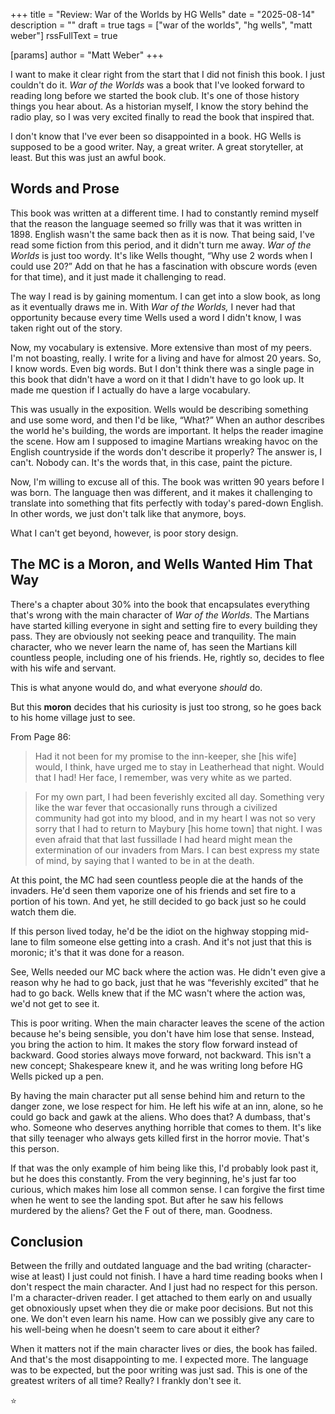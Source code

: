 +++
title    =  "Review: War of the Worlds by HG Wells"
date        = "2025-08-14"
description = ""
draft       = true
tags        = ["war of the worlds", "hg wells", "matt weber"]
rssFullText = true

[params]
  author = "Matt Weber"
+++

I want to make it clear right from the start that I did not finish this book. I just couldn't do it. *War of the Worlds* was a book that I've looked forward to reading long before we started the book club. It's one of those history things you hear about. As a historian myself, I know the story behind the radio play, so I was very excited finally to read the book that inspired that.

I don't know that I've ever been so disappointed in a book. HG Wells is supposed to be a good writer. Nay, a great writer. A great storyteller, at least. But this was just an awful book.

## Words and Prose

This book was written at a different time. I had to constantly remind myself that the reason the language seemed so frilly was that it was written in 1898. English wasn't the same back then as it is now. That being said, I've read some fiction from this period, and it didn't turn me away. *War of the Worlds* is just too wordy. It's like Wells thought, “Why use 2 words when I could use 20?” Add on that he has a fascination with obscure words (even for that time), and it just made it challenging to read.

The way I read is by gaining momentum. I can get into a slow book, as long as it eventually draws me in. With *War of the Worlds,* I never had that opportunity because every time Wells used a word I didn't know, I was taken right out of the story.

Now, my vocabulary is extensive. More extensive than most of my peers. I'm not boasting, really. I write for a living and have for almost 20 years. So, I know words. Even big words. But I don't think there was a single page in this book that didn't have a word on it that I didn't have to go look up. It made me question if I actually do have a large vocabulary.

This was usually in the exposition. Wells would be describing something and use some word, and then I'd be like, “What?” When an author describes the world he's building, the words are important. It helps the reader imagine the scene. How am I supposed to imagine Martians wreaking havoc on the English countryside if the words don't describe it properly? The answer is, I can't. Nobody can. It's the words that, in this case, paint the picture.

Now, I'm willing to excuse all of this. The book was written 90 years before I was born. The language then was different, and it makes it challenging to translate into something that fits perfectly with today's pared-down English. In other words, we just don't talk like that anymore, boys.

What I can't get beyond, however, is poor story design.

## The MC is a Moron, and Wells Wanted Him That Way

There's a chapter about 30% into the book that encapsulates everything that's wrong with the main character of *War of the Worlds*. The Martians have started killing everyone in sight and setting fire to every building they pass. They are obviously not seeking peace and tranquility. The main character, who we never learn the name of, has seen the Martians kill countless people, including one of his friends. He, rightly so, decides to flee with his wife and servant. 

This is what anyone would do, and what everyone *should* do. 

But this **moron** decides that his curiosity is just too strong, so he goes back to his home village just to see.

From Page 86:

> Had it not been for my promise to the inn-keeper, she [his wife] would, I think, have urged me to stay in Leatherhead that night. Would that I had! Her face, I remember, was very white as we parted.

> For my own part, I had been feverishly excited all day. Something very like the war fever that occasionally runs through a civilized community had got into my blood, and in my heart I was not so very sorry that I had to return to Maybury [his home town] that night. I was even afraid that that last fussillade I had heard might mean the extermination of our invaders from Mars. I can best express my state of mind, by saying that I wanted to be in at the death.

At this point, the MC had seen countless people die at the hands of the invaders. He'd seen them vaporize one of his friends and set fire to a portion of his town. And yet, he still decided to go back just so he could watch them die.

If this person lived today, he'd be the idiot on the highway stopping mid-lane to film someone else getting into a crash. And it's not just that this is moronic; it's that it was done for a reason.

See, Wells needed our MC back where the action was. He didn't even give a reason why he had to go back, just that he was “feverishly excited” that he had to go back. Wells knew that if the MC wasn't where the action was, we'd not get to see it.

This is poor writing. When the main character leaves the scene of the action because he's being sensible, you don't have him lose that sense. Instead, you bring the action to him. It makes the story flow forward instead of backward. Good stories always move forward, not backward. This isn't a new concept; Shakespeare knew it, and he was writing long before HG Wells picked up a pen.

By having the main character put all sense behind him and return to the danger zone, we lose respect for him. He left his wife at an inn, alone, so he could go back and gawk at the aliens. Who does that? A dumbass, that's who. Someone who deserves anything horrible that comes to them. It's like that silly teenager who always gets killed first in the horror movie. That's this person.

If that was the only example of him being like this, I'd probably look past it, but he does this constantly. From the very beginning, he's just far too curious, which makes him lose all common sense. I can forgive the first time when he went to see the landing spot. But after he saw his fellows murdered by the aliens? Get the F out of there, man. Goodness.

## Conclusion

Between the frilly and outdated language and the bad writing (character-wise at least) I just could not finish. I have a hard time reading books when I don't respect the main character. And I just had no respect for this person. I'm a character-driven reader. I get attached to them early on and usually get obnoxiously upset when they die or make poor decisions. But not this one. We don't even learn his name. How can we possibly give any care to his well-being when he doesn't seem to care about it either? 

When it matters not if the main character lives or dies, the book has failed. And that's the most disappointing to me. I expected more. The language was to be expected, but the poor writing was just sad. This is one of the greatest writers of all time? Really? I frankly don't see it.

⭐️
